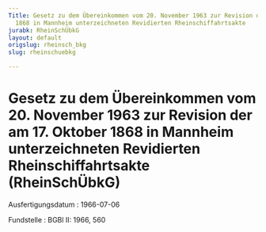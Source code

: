 ```yaml
---
Title: Gesetz zu dem Übereinkommen vom 20. November 1963 zur Revision der am 17. Oktober
  1868 in Mannheim unterzeichneten Revidierten Rheinschiffahrtsakte
jurabk: RheinSchÜbkG
layout: default
origslug: rheinsch_bkg
slug: rheinschuebkg

---
```


# Gesetz zu dem Übereinkommen vom 20. November 1963 zur Revision der am 17. Oktober 1868 in Mannheim unterzeichneten Revidierten Rheinschiffahrtsakte (RheinSchÜbkG)

Ausfertigungsdatum
:   1966-07-06

Fundstelle
:   BGBl II: 1966, 560

